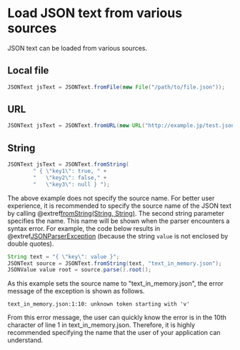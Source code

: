 # Load JSON text from various sources

JSON text can be loaded from various sources.

## Local file 

```java
JSONText jsText = JSONText.fromFile(new File("/path/to/file.json"));
```

## URL

```java
JSONText jsText = JSONText.fromURL(new URL("http://example.jp/test.json"))
```

## String

```java
JSONText jsText = JSONText.fromString(
        " { \"key1\": true, " +
        "   \"key2\": false," +
        "   \"key3\": null } ");
```

The above example does not specify the source name. For better user experience,
it is recommended to specify the source name of the JSON text by calling
@extref[fromString(String, String)](javadoc:JSONText.html#fromString(java.lang.String,java.lang.String)).
The second string parameter specifies the name. This name will be shown when
the parser encounters a syntax error. For example, the code below results
in @extref[JSONParserException](javadoc:parser/JSONParserException.html)
(because the string `value` is not enclosed by double quotes).

```java
String text = "{ \"key\": value }";
JSONText source = JSONText.fromString(text, "text_in_memory.json");
JSONValue value root = source.parse().root();
```

As this example sets the source name to "text_in_memory.json", the error message
of the exception is shown as follows.

```
text_in_memory.json:1:10: unknown token starting with 'v'
```

From this error message, the user can quickly know the error is in the 10th
character of line 1 in text_in_memory.json. Therefore, it is highly recommended
specifying the name that the user of your application can understand.

